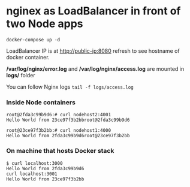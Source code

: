 # nginex as LoadBalancer in front of two Node apps

`docker-compose up -d`

LoadBalancer IP is at <http://public-ip:8080> refresh to see hostname of docker container.

**/var/log/nginx/error.log** and **/var/log/nginx/access.log** are mounted in **logs/** folder

You can follow Nginx logs `tail -f logs/access.log`

### Inside Node containers


```shell
root@2fda3c99b9d6:# curl nodehost2:4001
Hello World from 23ce97f3b2bbroot@2fda3c99b9d6

root@23ce97f3b2bb:# curl nodehost1:4000
Hello World from 2fda3c99b9d6root@23ce97f3b2bb
```

### On machine that hosts Docker stack

```shell
$ curl localhost:3000
Hello World from 2fda3c99b9d6 
curl localhost:3001
Hello World from 23ce97f3b2bb
```
